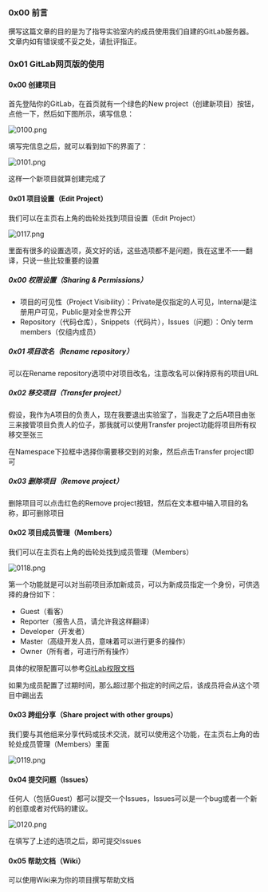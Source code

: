 ### 0x00 前言

撰写这篇文章的目的是为了指导实验室内的成员使用我们自建的GitLab服务器。文章内如有错误或不妥之处，请批评指正。

### 0x01 GitLab网页版的使用

#### 0x00 创建项目

首先登陆你的GitLab，在首页就有一个绿色的New project（创建新项目）按钮，点他一下，然后如下图所示，填写信息：

![0100.png](https://bucket.shaoqunliu.cn/image/0100.png)

填写完信息之后，就可以看到如下的界面了：

![0101.png](https://bucket.shaoqunliu.cn/image/0101.png)

这样一个新项目就算创建完成了

#### 0x01 项目设置（Edit Project）

我们可以在主页右上角的齿轮处找到项目设置（Edit Project）

![0117.png](https://bucket.shaoqunliu.cn/image/0117.png)

里面有很多的设置选项，英文好的话，这些选项都不是问题，我在这里不一一翻译，只说一些比较重要的设置

##### 0x00 权限设置（Sharing & Permissions）

* 项目的可见性（Project Visibility）：Private是仅指定的人可见，Internal是注册用户可见，Public是对全世界公开
* Repository（代码仓库），Snippets（代码片），Issues（问题）：Only term members（仅组内成员）

##### 0x01 项目改名（Rename repository）

可以在Rename repository选项中对项目改名，注意改名可以保持原有的项目URL

##### 0x02 移交项目（Transfer project）

假设，我作为A项目的负责人，现在我要退出实验室了，当我走了之后A项目由张三来接管项目负责人的位子，那我就可以使用Transfer project功能将项目所有权移交至张三

在Namespace下拉框中选择你需要移交到的对象，然后点击Transfer project即可

##### 0x03 删除项目（Remove project）

删除项目可以点击红色的Remove project按钮，然后在文本框中输入项目的名称，即可删除项目

#### 0x02 项目成员管理（Members）

我们可以在主页右上角的齿轮处找到成员管理（Members）

![0118.png](https://bucket.shaoqunliu.cn/image/0118.png)

第一个功能就是可以对当前项目添加新成员，可以为新成员指定一个身份，可供选择的身份如下：

* Guest（看客）
* Reporter（报告人员，请允许我这样翻译）
* Developer（开发者）
* Master（高级开发人员，意味着可以进行更多的操作）
* Owner（所有者，可进行所有操作）

具体的权限配置可以参考[GitLab权限文档](http://git.opencil.cn/help/user/permissions)

如果为成员配置了过期时间，那么超过那个指定的时间之后，该成员将会从这个项目中踢出去

#### 0x03 跨组分享（Share project with other groups）

我们要与其他组来分享代码或技术交流，就可以使用这个功能，在主页右上角的齿轮处成员管理（Members）里面

![0119.png](https://bucket.shaoqunliu.cn/image/0119.png)

#### 0x04 提交问题（Issues）

任何人（包括Guest）都可以提交一个Issues，Issues可以是一个bug或者一个新的创意或者对代码的建议。

![0120.png](https://bucket.shaoqunliu.cn/image/0120.png)

在填写了上述的选项之后，即可提交Issues

#### 0x05 帮助文档（Wiki）

可以使用Wiki来为你的项目撰写帮助文档
